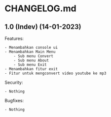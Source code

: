 # CHANGELOG.md

## 1.0 (Indev) (14-01-2023)

Features:

    - Menambahkan console ui
    - Menambahkan Main Menu
        - Sub menu Convert
        - Sub menu About
        - Sub menu Exit
    - Menambahkan fitur exit
    - Fitur untuk mengconvert video youtube ke mp3

Security:

    - Nothing

Bugfixes:

    - Nothing
